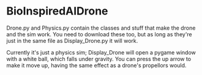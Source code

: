 # BioInspiredAIDrone

Drone.py and Physics.py contain the classes and stuff that make the drone and the sim work. You need to download these too, but as long as they're just in the same file as Display_Drone.py it will work.

Currently it's just a physics sim; Display_Drone will open a pygame window with a white ball, which falls under gravity. You can press the up arrow to make it move up, having the same effect as a drone's propellors would.
